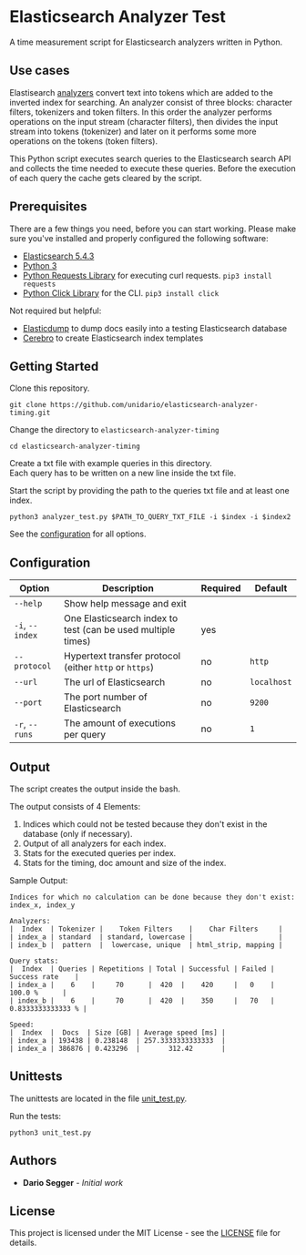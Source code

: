 # Elasticsearch Analyzer Test

A time measurement script for Elasticsearch analyzers written in Python.

## Use cases

Elastisearch [analyzers](https://www.elastic.co/guide/en/elasticsearch/reference/current/analysis.html) convert text into tokens which are added to the inverted index for searching.
An analyzer consist of three blocks: character filters, tokenizers and token filters.
In this order the analyzer performs operations on the input stream (character filters), then divides the input stream into tokens (tokenizer) and later on it performs some more operations on the tokens (token filters).

This Python script executes search queries to the Elasticsearch search API and collects the time needed to execute these queries.
Before the execution of each query the cache gets cleared by the script.

## Prerequisites

There are a few things you need, before you can start working. Please make sure you've installed and properly configured the following software:

* [Elasticsearch 5.4.3](https://www.elastic.co/downloads/elasticsearch)
* [Python 3](https://www.python.org/downloads/)
* [Python Requests Library](http://docs.python-requests.org/en/master/) for executing curl requests.
`pip3 install requests`
* [Python Click Library](http://click.pocoo.org/5/) for the CLI. `pip3 install click`

Not required but helpful:
* [Elasticdump](https://www.npmjs.com/package/elasticdump) to dump docs easily into a testing Elasticsearch database
* [Cerebro](https://github.com/lmenezes/cerebro) to create Elasticsearch index templates

## Getting Started

Clone this repository.
```
git clone https://github.com/unidario/elasticsearch-analyzer-timing.git
```

Change the directory to `elasticsearch-analyzer-timing`
```
cd elasticsearch-analyzer-timing
```

Create a txt file with example queries in this directory.  
Each query has to be written on a new line inside the txt file.

Start the script by providing the path to the queries txt file and at least one index.

```
python3 analyzer_test.py $PATH_TO_QUERY_TXT_FILE -i $index -i $index2
```

See the [configuration](#Configuration) for all options.

## Configuration

| Option          | Description                                                  | Required | Default     |
|-----------------|--------------------------------------------------------------|----------|-------------|
| `--help`        | Show help message and exit                                   |          |             |
| `-i`, `--index` | One Elasticsearch index to test (can be used multiple times) | yes      |             |
| `--protocol`    | Hypertext transfer protocol (either `http` or `https`)       | no       | `http`      |
| `--url`         | The url of Elasticsearch                                     | no       | `localhost` |
| `--port`        | The port number of Elasticsearch                             | no       | `9200`      |
| `-r`, `--runs`  | The amount of executions per query                           | no       | `1`         |

## Output

The script creates the output inside the bash.

The output consists of 4 Elements:
1. Indices which could not be tested because they don't exist in the database (only if necessary).
2. Output of all analyzers for each index.
3. Stats for the executed queries per index.
4. Stats for the timing, doc amount and size of the index.

Sample Output:
```
Indices for which no calculation can be done because they don't exist:
index_x, index_y

Analyzers:
|  Index  | Tokenizer |    Token Filters    |    Char Filters     |
| index_a | standard  | standard, lowercase |                     |
| index_b |  pattern  |  lowercase, unique  | html_strip, mapping |

Query stats:
|  Index  | Queries | Repetitions | Total | Successful | Failed |   Success rate    |
| index_a |    6    |     70      |  420  |    420     |   0    |      100.0 %      |
| index_b |    6    |     70      |  420  |    350     |   70   | 0.8333333333333 % |

Speed:
|  Index  |  Docs  | Size [GB] | Average speed [ms] |
| index_a | 193438 | 0.238148  | 257.3333333333333  |
| index_a | 386876 | 0.423296  |       312.42       |

```

## Unittests
The unittests are located in the file [unit_test.py](unit_test.py).

Run the tests:
```
python3 unit_test.py
```

## Authors

* **Dario Segger** - *Initial work*


## License

This project is licensed under the MIT License - see the [LICENSE](LICENSE) file for details.
